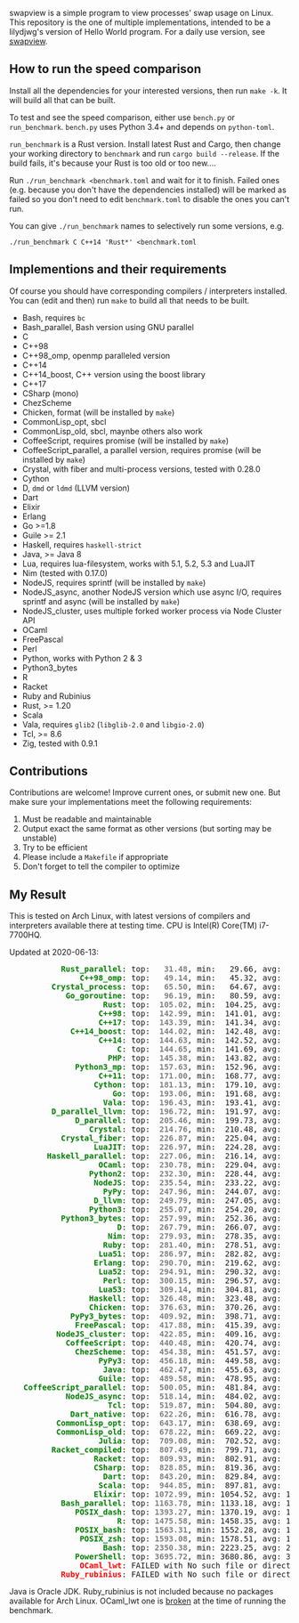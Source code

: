 swapview is a simple program to view processes' swap usage on Linux. This repository is the one of multiple implementations, intended to be a lilydjwg's version of Hello World program. For a daily use version, see [swapview](https://github.com/lilydjwg/swapview).

How to run the speed comparison
----

Install all the dependencies for your interested versions, then run `make -k`. It will build all that can be built.

To test and see the speed comparison, either use `bench.py` or `run_benchmark`. `bench.py` uses Python 3.4+ and depends on `python-toml`.

`run_benchmark` is a Rust version. Install latest Rust and Cargo, then change your working directory to `benchmark` and run `cargo build --release`. If the build fails, it's because your Rust is too old or too new....

Run `./run_benchmark <benchmark.toml` and wait for it to finish. Failed ones (e.g. because you don't have the dependencies installed) will be marked as failed so you don't need to edit `benchmark.toml` to disable the ones you can't run.

You can give `./run_benchmark` names to selectively run some versions, e.g.

    ./run_benchmark C C++14 'Rust*' <benchmark.toml

Implementions and their requirements
----

Of course you should have corresponding compilers / interpreters installed.
You can (edit and then) run `make` to build all that needs to be built.

* Bash, requires `bc`
* Bash_parallel, Bash version using GNU parallel
* C
* C++98
* C++98_omp, openmp paralleled version
* C++14
* C++14_boost, C++ version using the boost library
* C++17
* CSharp (mono)
* ChezScheme
* Chicken, format (will be installed by `make`)
* CommonLisp_opt, sbcl
* CommonLisp_old, sbcl, maynbe others also work
* CoffeeScript, requires promise (will be installed by `make`)
* CoffeeScript_parallel, a parallel version, requires promise (will be installed by `make`)
* Crystal, with fiber and multi-process versions, tested with 0.28.0
* Cython
* D, `dmd` or `ldmd` (LLVM version)
* Dart
* Elixir
* Erlang
* Go >=1.8
* Guile >= 2.1
* Haskell, requires `haskell-strict`
* Java, >= Java 8
* Lua, requires lua-filesystem, works with 5.1, 5.2, 5.3 and LuaJIT
* Nim (tested with 0.17.0)
* NodeJS, requires sprintf (will be installed by `make`)
* NodeJS_async, another NodeJS version which use async I/O, requires sprintf and async (will be installed by `make`)
* NodeJS_cluster, uses multiple forked worker process via Node Cluster API
* OCaml
* FreePascal
* Perl
* Python, works with Python 2 & 3
* Python3_bytes
* R
* Racket
* Ruby and Rubinius
* Rust, >= 1.20
* Scala
* Vala, requires `glib2` (`libglib-2.0` and `libgio-2.0`)
* Tcl, >= 8.6
* Zig, tested with 0.9.1

Contributions
----

Contributions are welcome! Improve current ones, or submit new one. But make
sure your implementations meet the following requirements:

1. Must be readable and maintainable
2. Output exact the same format as other versions (but sorting may be
   unstable)
3. Try to be efficient
4. Please include a `Makefile` if appropriate
5. Don't forget to tell the compiler to optimize

My Result
----

This is tested on Arch Linux, with latest versions of compilers and interpreters available there at testing time. CPU is Intel(R) Core(TM) i7-7700HQ.

Updated at 2020-06-13:

<pre>
<span style="font-weight:bold;color:green;">           Rust_parallel</span>: top: <span style="font-weight:bold;color:gray;">  31.48</span>, min:   29.66, avg:   32.83, max:   36.90, mdev:    1.86, cnt:  20
<span style="font-weight:bold;color:green;">               C++98_omp</span>: top: <span style="font-weight:bold;color:gray;">  49.14</span>, min:   45.32, avg:   53.43, max:   72.15, mdev:    6.00, cnt:  20
<span style="font-weight:bold;color:green;">         Crystal_process</span>: top: <span style="font-weight:bold;color:gray;">  65.50</span>, min:   64.67, avg:   69.53, max:   90.86, mdev:    6.32, cnt:  20
<span style="font-weight:bold;color:green;">            Go_goroutine</span>: top: <span style="font-weight:bold;color:gray;">  96.19</span>, min:   80.59, avg:  107.33, max:  152.03, mdev:   15.97, cnt:  20
<span style="font-weight:bold;color:green;">                    Rust</span>: top: <span style="font-weight:bold;color:gray;"> 105.02</span>, min:  104.25, avg:  106.21, max:  109.86, mdev:    1.64, cnt:  20
<span style="font-weight:bold;color:green;">                   C++98</span>: top: <span style="font-weight:bold;color:gray;"> 142.99</span>, min:  141.01, avg:  145.01, max:  151.68, mdev:    2.62, cnt:  20
<span style="font-weight:bold;color:green;">                   C++17</span>: top: <span style="font-weight:bold;color:gray;"> 143.39</span>, min:  141.34, avg:  145.20, max:  149.27, mdev:    2.15, cnt:  20
<span style="font-weight:bold;color:green;">             C++14_boost</span>: top: <span style="font-weight:bold;color:gray;"> 144.02</span>, min:  142.48, avg:  147.36, max:  161.02, mdev:    4.98, cnt:  20
<span style="font-weight:bold;color:green;">                   C++14</span>: top: <span style="font-weight:bold;color:gray;"> 144.63</span>, min:  142.52, avg:  146.46, max:  151.17, mdev:    2.27, cnt:  20
<span style="font-weight:bold;color:green;">                       C</span>: top: <span style="font-weight:bold;color:gray;"> 144.65</span>, min:  141.69, avg:  152.78, max:  191.49, mdev:   11.96, cnt:  20
<span style="font-weight:bold;color:green;">                     PHP</span>: top: <span style="font-weight:bold;color:gray;"> 145.38</span>, min:  143.82, avg:  147.61, max:  156.60, mdev:    3.28, cnt:  20
<span style="font-weight:bold;color:green;">              Python3_mp</span>: top: <span style="font-weight:bold;color:gray;"> 157.63</span>, min:  152.96, avg:  160.75, max:  167.09, mdev:    3.74, cnt:  20
<span style="font-weight:bold;color:green;">                   C++11</span>: top: <span style="font-weight:bold;color:gray;"> 171.00</span>, min:  168.77, avg:  172.47, max:  181.06, mdev:    2.43, cnt:  20
<span style="font-weight:bold;color:green;">                  Cython</span>: top: <span style="font-weight:bold;color:gray;"> 181.13</span>, min:  179.10, avg:  183.45, max:  192.59, mdev:    2.98, cnt:  20
<span style="font-weight:bold;color:green;">                      Go</span>: top: <span style="font-weight:bold;color:gray;"> 193.06</span>, min:  191.68, avg:  195.08, max:  201.55, mdev:    2.64, cnt:  20
<span style="font-weight:bold;color:green;">                    Vala</span>: top: <span style="font-weight:bold;color:gray;"> 196.43</span>, min:  193.41, avg:  200.22, max:  212.19, mdev:    4.70, cnt:  20
<span style="font-weight:bold;color:green;">         D_parallel_llvm</span>: top: <span style="font-weight:bold;color:gray;"> 196.72</span>, min:  191.97, avg:  200.57, max:  213.42, mdev:    5.15, cnt:  20
<span style="font-weight:bold;color:green;">              D_parallel</span>: top: <span style="font-weight:bold;color:gray;"> 205.46</span>, min:  199.73, avg:  208.67, max:  216.93, mdev:    4.29, cnt:  20
<span style="font-weight:bold;color:green;">                 Crystal</span>: top: <span style="font-weight:bold;color:gray;"> 214.76</span>, min:  210.48, avg:  217.29, max:  224.11, mdev:    3.25, cnt:  20
<span style="font-weight:bold;color:green;">           Crystal_fiber</span>: top: <span style="font-weight:bold;color:gray;"> 226.87</span>, min:  225.04, avg:  233.10, max:  272.75, mdev:   12.50, cnt:  20
<span style="font-weight:bold;color:green;">                  LuaJIT</span>: top: <span style="font-weight:bold;color:gray;"> 226.97</span>, min:  224.28, avg:  231.18, max:  240.60, mdev:    4.86, cnt:  20
<span style="font-weight:bold;color:green;">        Haskell_parallel</span>: top: <span style="font-weight:bold;color:gray;"> 227.06</span>, min:  216.14, avg:  235.88, max:  260.16, mdev:   11.77, cnt:  20
<span style="font-weight:bold;color:green;">                   OCaml</span>: top: <span style="font-weight:bold;color:gray;"> 230.78</span>, min:  229.04, avg:  233.81, max:  242.57, mdev:    3.83, cnt:  20
<span style="font-weight:bold;color:green;">                 Python2</span>: top: <span style="font-weight:bold;color:gray;"> 232.30</span>, min:  228.44, avg:  235.14, max:  245.36, mdev:    3.79, cnt:  20
<span style="font-weight:bold;color:green;">                  NodeJS</span>: top: <span style="font-weight:bold;color:gray;"> 235.54</span>, min:  233.22, avg:  239.51, max:  254.48, mdev:    5.11, cnt:  20
<span style="font-weight:bold;color:green;">                    PyPy</span>: top: <span style="font-weight:bold;color:gray;"> 247.96</span>, min:  244.07, avg:  253.04, max:  285.93, mdev:    8.61, cnt:  20
<span style="font-weight:bold;color:green;">                  D_llvm</span>: top: <span style="font-weight:bold;color:gray;"> 249.79</span>, min:  247.05, avg:  259.87, max:  312.30, mdev:   17.22, cnt:  20
<span style="font-weight:bold;color:green;">                 Python3</span>: top: <span style="font-weight:bold;color:gray;"> 255.07</span>, min:  254.20, avg:  260.64, max:  281.31, mdev:    7.91, cnt:  20
<span style="font-weight:bold;color:green;">           Python3_bytes</span>: top: <span style="font-weight:bold;color:gray;"> 257.99</span>, min:  252.36, avg:  265.09, max:  289.54, mdev:   10.23, cnt:  20
<span style="font-weight:bold;color:green;">                       D</span>: top: <span style="font-weight:bold;color:gray;"> 267.79</span>, min:  266.07, avg:  272.18, max:  301.44, mdev:    7.70, cnt:  20
<span style="font-weight:bold;color:green;">                     Nim</span>: top: <span style="font-weight:bold;color:gray;"> 279.93</span>, min:  278.35, avg:  286.19, max:  314.88, mdev:    8.93, cnt:  20
<span style="font-weight:bold;color:green;">                    Ruby</span>: top: <span style="font-weight:bold;color:gray;"> 281.40</span>, min:  278.51, avg:  285.42, max:  296.61, mdev:    5.06, cnt:  20
<span style="font-weight:bold;color:green;">                   Lua51</span>: top: <span style="font-weight:bold;color:gray;"> 286.97</span>, min:  282.82, avg:  292.06, max:  316.65, mdev:    7.19, cnt:  20
<span style="font-weight:bold;color:green;">                  Erlang</span>: top: <span style="font-weight:bold;color:gray;"> 290.70</span>, min:  219.62, avg:  329.77, max:  393.73, mdev:   51.76, cnt:  20
<span style="font-weight:bold;color:green;">                   Lua52</span>: top: <span style="font-weight:bold;color:gray;"> 294.91</span>, min:  290.32, avg:  300.19, max:  322.82, mdev:    7.16, cnt:  20
<span style="font-weight:bold;color:green;">                    Perl</span>: top: <span style="font-weight:bold;color:gray;"> 300.15</span>, min:  296.57, avg:  307.49, max:  323.94, mdev:    8.76, cnt:  20
<span style="font-weight:bold;color:green;">                   Lua53</span>: top: <span style="font-weight:bold;color:gray;"> 309.14</span>, min:  304.81, avg:  314.05, max:  332.84, mdev:    6.66, cnt:  20
<span style="font-weight:bold;color:green;">                 Haskell</span>: top: <span style="font-weight:bold;color:gray;"> 326.48</span>, min:  323.48, avg:  331.62, max:  346.78, mdev:    6.34, cnt:  20
<span style="font-weight:bold;color:green;">                 Chicken</span>: top: <span style="font-weight:bold;color:gray;"> 376.63</span>, min:  370.26, avg:  382.90, max:  426.14, mdev:   11.16, cnt:  20
<span style="font-weight:bold;color:green;">             PyPy3_bytes</span>: top: <span style="font-weight:bold;color:gray;"> 409.92</span>, min:  398.71, avg:  422.03, max:  468.93, mdev:   17.08, cnt:  20
<span style="font-weight:bold;color:green;">              FreePascal</span>: top: <span style="font-weight:bold;color:gray;"> 417.88</span>, min:  415.39, avg:  423.13, max:  453.09, mdev:    8.20, cnt:  20
<span style="font-weight:bold;color:green;">          NodeJS_cluster</span>: top: <span style="font-weight:bold;color:gray;"> 422.85</span>, min:  409.16, avg:  430.56, max:  444.07, mdev:    9.24, cnt:  20
<span style="font-weight:bold;color:green;">            CoffeeScript</span>: top: <span style="font-weight:bold;color:gray;"> 440.48</span>, min:  420.74, avg:  469.86, max:  555.34, mdev:   38.53, cnt:  20
<span style="font-weight:bold;color:green;">              ChezScheme</span>: top: <span style="font-weight:bold;color:gray;"> 454.38</span>, min:  451.57, avg:  459.67, max:  471.25, mdev:    6.15, cnt:  20
<span style="font-weight:bold;color:green;">                   PyPy3</span>: top: <span style="font-weight:bold;color:gray;"> 456.18</span>, min:  449.58, avg:  474.78, max:  521.61, mdev:   22.42, cnt:  20
<span style="font-weight:bold;color:green;">                    Java</span>: top: <span style="font-weight:bold;color:gray;"> 462.47</span>, min:  455.63, avg:  468.49, max:  478.00, mdev:    6.90, cnt:  20
<span style="font-weight:bold;color:green;">                   Guile</span>: top: <span style="font-weight:bold;color:gray;"> 489.58</span>, min:  478.95, avg:  499.54, max:  529.63, mdev:   13.28, cnt:  20
<span style="font-weight:bold;color:green;">   CoffeeScript_parallel</span>: top: <span style="font-weight:bold;color:gray;"> 500.05</span>, min:  481.84, avg:  524.93, max:  588.15, mdev:   30.29, cnt:  20
<span style="font-weight:bold;color:green;">            NodeJS_async</span>: top: <span style="font-weight:bold;color:gray;"> 518.14</span>, min:  484.02, avg:  548.72, max:  619.11, mdev:   36.99, cnt:  20
<span style="font-weight:bold;color:green;">                     Tcl</span>: top: <span style="font-weight:bold;color:gray;"> 519.87</span>, min:  504.80, avg:  529.65, max:  553.50, mdev:   12.06, cnt:  20
<span style="font-weight:bold;color:green;">             Dart_native</span>: top: <span style="font-weight:bold;color:gray;"> 622.26</span>, min:  616.78, avg:  634.25, max:  675.66, mdev:   16.27, cnt:  20
<span style="font-weight:bold;color:green;">          CommonLisp_opt</span>: top: <span style="font-weight:bold;color:gray;"> 643.17</span>, min:  638.69, avg:  654.79, max:  697.46, mdev:   14.71, cnt:  20
<span style="font-weight:bold;color:green;">          CommonLisp_old</span>: top: <span style="font-weight:bold;color:gray;"> 678.22</span>, min:  669.22, avg:  688.15, max:  701.31, mdev:   11.21, cnt:  20
<span style="font-weight:bold;color:green;">                   Julia</span>: top: <span style="font-weight:bold;color:gray;"> 709.08</span>, min:  702.52, avg:  721.52, max:  753.88, mdev:   15.30, cnt:  20
<span style="font-weight:bold;color:green;">         Racket_compiled</span>: top: <span style="font-weight:bold;color:gray;"> 807.49</span>, min:  799.71, avg:  820.90, max:  852.44, mdev:   15.17, cnt:  20
<span style="font-weight:bold;color:green;">                  Racket</span>: top: <span style="font-weight:bold;color:gray;"> 809.93</span>, min:  802.91, avg:  837.35, max:  970.74, mdev:   46.79, cnt:  20
<span style="font-weight:bold;color:green;">                  CSharp</span>: top: <span style="font-weight:bold;color:gray;"> 828.85</span>, min:  819.36, avg:  843.39, max:  905.66, mdev:   19.79, cnt:  20
<span style="font-weight:bold;color:green;">                    Dart</span>: top: <span style="font-weight:bold;color:gray;"> 843.20</span>, min:  829.84, avg:  861.74, max:  949.99, mdev:   27.52, cnt:  20
<span style="font-weight:bold;color:green;">                   Scala</span>: top: <span style="font-weight:bold;color:gray;"> 944.85</span>, min:  897.81, avg:  996.39, max: 1122.12, mdev: 4186.68, cnt:  20
<span style="font-weight:bold;color:green;">                  Elixir</span>: top: <span style="font-weight:bold;color:gray;">1072.99</span>, min: 1054.52, avg: 1096.13, max: 1242.46, mdev: 4186.40, cnt:  20
<span style="font-weight:bold;color:green;">           Bash_parallel</span>: top: <span style="font-weight:bold;color:gray;">1163.78</span>, min: 1133.18, avg: 1219.09, max: 1340.50, mdev: 4186.69, cnt:  20
<span style="font-weight:bold;color:green;">              POSIX_dash</span>: top: <span style="font-weight:bold;color:gray;">1393.27</span>, min: 1370.19, avg: 1412.92, max: 1461.04, mdev: 4074.64, cnt:  20
<span style="font-weight:bold;color:green;">                       R</span>: top: <span style="font-weight:bold;color:gray;">1475.58</span>, min: 1458.35, avg: 1498.45, max: 1583.44, mdev: 4074.68, cnt:  20
<span style="font-weight:bold;color:green;">              POSIX_bash</span>: top: <span style="font-weight:bold;color:gray;">1563.31</span>, min: 1552.28, avg: 1574.53, max: 1605.96, mdev: 4074.59, cnt:  20
<span style="font-weight:bold;color:green;">               POSIX_zsh</span>: top: <span style="font-weight:bold;color:gray;">1593.08</span>, min: 1578.51, avg: 1620.55, max: 1719.31, mdev: 4062.81, cnt:  19
<span style="font-weight:bold;color:green;">                    Bash</span>: top: <span style="font-weight:bold;color:gray;">2350.38</span>, min: 2223.25, avg: 2506.19, max: 2867.53, mdev: 3579.59, cnt:  13
<span style="font-weight:bold;color:green;">              PowerShell</span>: top: <span style="font-weight:bold;color:gray;">3695.72</span>, min: 3680.86, avg: 3755.14, max: 3893.89, mdev: 2148.64, cnt:   8
<span style="font-weight:bold;color:red;">               OCaml_lwt</span>: FAILED with No such file or directory (os error 2)
<span style="font-weight:bold;color:red;">           Ruby_rubinius</span>: FAILED with No such file or directory (os error 2)
</pre>

Java is Oracle JDK. Ruby_rubinius is not included because no packages available for Arch Linux. OCaml_lwt one is [broken](https://github.com/lilydjwg/swapview/tree/master/broken) at the time of running the benchmark.
